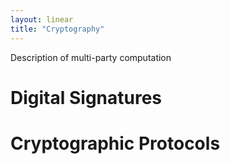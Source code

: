 ```yaml
---
layout: linear
title: "Cryptography"
---
```


Description of multi-party computation

# Digital Signatures



# Cryptographic Protocols
